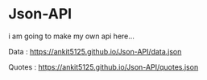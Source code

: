 # Json-API
i am going to make my own api here...

Data : https://ankit5125.github.io/Json-API/data.json

Quotes : https://ankit5125.github.io/Json-API/quotes.json

